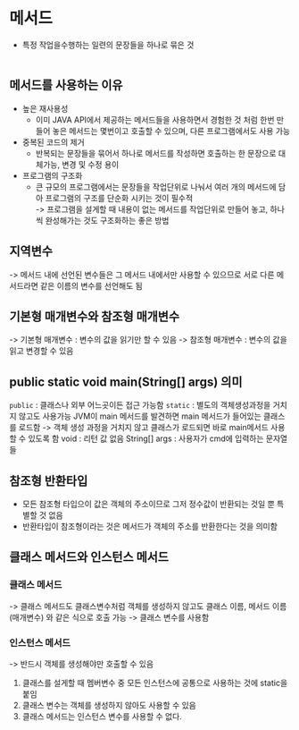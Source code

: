 # 메서드
- 특정 작업을수행하는 일련의 문장들을 하나로 묶은 것
  <br><br>

## 메서드를 사용하는 이유
 - 높은 재사용성
    - 이미 JAVA API에서 제공하는 메서드들을 사용하면서 경험한 것 처럼 한번 만들어 놓은 메서드는 몇번이고
      호출할 수 있으며, 다른 프로그램에서도 사용 가능 <br>
 - 중복된 코드의 제거
   - 반복되는 문장들을 묶어서 하나로 메서드를 작성하면 호출하는 한 문장으로 대체가능, 변경 및 수정 용이 <br>
 - 프로그램의 구조화
   - 큰 규모의 프로그램에서는 문장들을 작업단위로 나눠서 여러 개의 메서드에 담아 프로그램의 구조를
      단순화 시키는 것이 필수적 <br>
-> 프로그램을 설게할 때 내용이 없는 메서드를 작업단위로 만들어 놓고, 하나씩 완성해가는 것도 구조화하는
    좋은 방법  <br>

## 지역변수
-> 메서드 내에 선언된 변수들은 그 메서드 내에서만 사용할 수 있으므로 서로 다른 메서드라면 같은 이름의
변수를 선언해도 됨

## 기본형 매개변수와 참조형 매개변수
-> 기본형 매개변수 : 변수의 값을 읽기만 할 수 있음
-> 참조형 매개변수 : 변수의 값을 읽고 변경할 수 있음

## public static void main(String[] args) 의미
```public``` : 클래스나 외부 어느곳이든 접근 가능함
```static``` : 별도의 객체생성과정을 거치지 않고도 사용가능
JVM이 main 메서드를 발견하면 main 메서드가 들어있는 클래스를 로드함 
-> 객체 생성 과정을 거치지 않고 클래스가 로드되면 바로 main메서드 사용할 수 있도록 함
void : 리턴 값 없음
String[] args : 사용자가 cmd에 입력하는 문자열들

## 참조형 반환타입
- 모든 참조형 타입으이 값은 객체의 주소이므로 그저 정수값이 반환되는 것일 뿐 특별할 것 없음
- 반환타입이 참조형이라는 것은 메서드가 객체의 주소를 반환한다는 것을 의미함

## 클래스 메서드와 인스턴스 메서드
### 클래스 메서드
-> 클래스 메서드도 클래스변수처럼 객체를 생성하지 않고도 클래스 이름, 메서드 이름(매개변수) 와 같은 식으로 호출 가능
-> 클래스 변수를 사용함
### 인스턴스 메서드
-> 반드시 객체를 생성해야만 호출할 수 있음

1) 클래스를 설게할 때 멤버변수 중 모든 인스턴스에 공통으로 사용하는 것에 static을 붙임
2) 클래스 변수는 객체를 생성하지 않아도 사용할 수 있음
3) 클래스 메서드는 인스턴스 변수를 사용할 수 없다.
